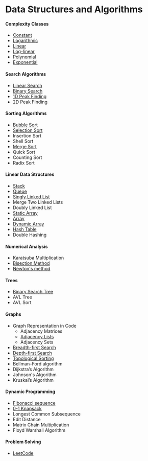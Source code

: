 # Data Structures and Algorithms

#### Complexity Classes

- [Constant](https://github.com/shazzad-hasan/Algorithms/blob/main/complexity_classes/constant.py)
- [Logarithmic](https://github.com/shazzad-hasan/Algorithms/blob/main/complexity_classes/logarithmic.py)
- [Linear](https://github.com/shazzad-hasan/Algorithms/blob/main/complexity_classes/linear.py)
- [Log-linear](https://github.com/shazzad-hasan/Algorithms/blob/main/sorting/Merge_Sort.py)
- [Polynomial](https://github.com/shazzad-hasan/Algorithms/blob/main/complexity_classes/quadratic.py)
- [Exponential](https://github.com/shazzad-hasan/Algorithms/blob/main/complexity_classes/exponential.py)

#### Search Algorithms

- [Linear Search](https://github.com/shazzad-hasan/Algorithms/blob/main/search/Linear_Search.py)
- [Binary Search](https://github.com/shazzad-hasan/Algorithms/blob/main/search/Binary_Search.py)
- [1D Peak Finding](https://github.com/shazzad-hasan/Algorithms/blob/main/search/Peak_Element.py)
- 2D Peak Finding

#### Sorting Algorithms

- [Bubble Sort](https://github.com/shazzad-hasan/Algorithms/blob/main/sorting/Bubble_Sort.py)
- [Selection Sort](https://github.com/shazzad-hasan/Algorithms/blob/main/sorting/Selection_Sort.py)
- Insertion Sort
- Shell Sort
- [Merge Sort](https://github.com/shazzad-hasan/Algorithms/blob/main/sorting/Merge_Sort.py)
- Quick Sort
- Counting Sort
- Radix Sort

#### Linear Data Structures

- [Stack](https://github.com/shazzad-hasan/Algorithms/blob/main/linear_data_stractures/stack.py)
- [Queue](https://github.com/shazzad-hasan/Algorithms/blob/main/linear_data_stractures/queue.py)
- [Singly Linked List](https://github.com/shazzad-hasan/Algorithms/blob/main/linear_data_stractures/singly_linked_list.py)
- Merge Two Linked Lists
- Doubly Linked List
- [Static Array](https://github.com/shazzad-hasan/Algorithms/blob/main/linear_data_stractures/static_array.py)
- [Array](https://github.com/shazzad-hasan/Algorithms/blob/main/linear_data_stractures/array.py)
- [Dynamic Array](https://github.com/shazzad-hasan/Algorithms/blob/main/linear_data_stractures/dynamic_array.py)
- [Hash Table](https://github.com/shazzad-hasan/Algorithms/blob/main/linear_data_stractures/hash_table.py)
- Double Hashing

#### Numerical Analysis

- Karatsuba Multiplication  
- [Bisection Method](https://github.com/shazzad-hasan/Algorithms/blob/main/numerics/bisection.py)
- [Newton's method](https://github.com/shazzad-hasan/Algorithms/blob/main/numerics/newton.py)

#### Trees

- [Binary Search Tree](https://github.com/shazzad-hasan/Algorithms/blob/main/tree/binary_search_tree.py)
- AVL Tree
- AVL Sort

#### Graphs

- Graph Representation in Code
  	- Adjacency Matrices
  	- [Adjacency Lists](https://github.com/shazzad-hasan/Algorithms/blob/main/graph/adjacency_list.py)
  	- Adjacency Sets
- [Breadth-first Search](https://github.com/shazzad-hasan/Algorithms/blob/main/graph/breadth_first_search.py)
- [Depth-first Search](https://github.com/shazzad-hasan/Algorithms/blob/main/graph/depth_first_search.py)
- [Topological Sorting](https://github.com/shazzad-hasan/Algorithms/blob/main/graph/topological_sort.py)
- Bellman–Ford algorithm
- Dijkstra’s Algorithm
- Johnson's Algorithm
- Kruskal’s Algorithm

#### Dynamic Programming

- [Fibonacci sequence](https://github.com/shazzad-hasan/Algorithms/blob/main/dynamic_programming/fibonacci.py)
- [0-1 Knapsack](https://github.com/shazzad-hasan/Algorithms/blob/main/dynamic_programming/knapsack.py)
- Longest Common Subsequence
- Edit Distance
- Matrix Chain Multiplication
- Floyd Warshall Algorithm



#### Problem Solving

- [LeetCode](https://github.com/shazzad-hasan/LeetCode)
